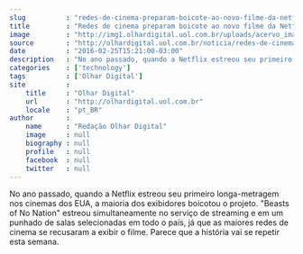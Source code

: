 ```yaml
---
slug          : "redes-de-cinema-preparam-boicote-ao-novo-filme-da-netflix"
title         : "Redes de cinema preparam boicote ao novo filme da Netflix"
image         : "http://img1.olhardigital.uol.com.br/uploads/acervo_imagens/2016/02/20160225151213_660_420.jpg"
source        : "http://olhardigital.uol.com.br/noticia/redes-de-cinema-preparam-boicote-ao-novo-filme-da-netflix/55539"
date          : "2016-02-25T15:21:00-03:00"
description   : "No ano passado, quando a Netflix estreou seu primeiro longa-metragem nos cinemas dos EUA, a maioria dos exibidores boicotou o projeto. 'Beasts of No Nation' estreou simultaneamente no serviço de streaming e em um punhado de salas selecionadas em todo o país, já que as maiores redes de cinema se recusaram a exibir o filme. Parece que a história vai se repetir esta semana."
categories    : ['technology']
tags          : ['Olhar Digital']
site          :
    title     : "Olhar Digital"
    url       : "http://olhardigital.uol.com.br"
    locale    : "pt_BR"
author        :
    name      : "Redação Olhar Digital"
    image     : null
    biography : null
    profile   : null
    facebook  : null
    twitter   : null
---
```


No ano passado, quando a Netflix estreou seu primeiro longa-metragem nos cinemas dos EUA, a maioria dos exibidores boicotou o projeto. "Beasts of No Nation" estreou simultaneamente no serviço de streaming e em um punhado de salas selecionadas em todo o país, já que as maiores redes de cinema se recusaram a exibir o filme. Parece que a história vai se repetir esta semana.
